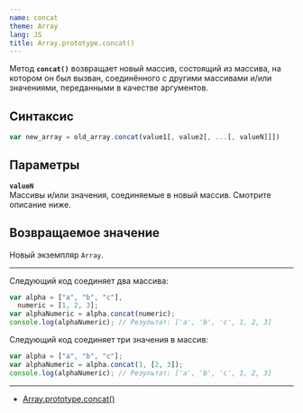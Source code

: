 ```yaml
---
name: concat
theme: Array
lang: JS
title: Array.prototype.concat()
---
```


Метод **`concat()`** возвращает новый массив, состоящий из массива, на котором он был вызван, соединённого с другими массивами и/или значениями, переданными в качестве аргументов.

## Синтаксис

```js
var new_array = old_array.concat(value1[, value2[, ...[, valueN]]])
```

## Параметры

**`valueN`**<br />
Массивы и/или значения, соединяемые в новый массив. Смотрите описание ниже.

## Возвращаемое значение

Новый экземпляр `Array`.

---

Следующий код соединяет два массива:

```js
var alpha = ["a", "b", "c"],
  numeric = [1, 2, 3];
var alphaNumeric = alpha.concat(numeric);
console.log(alphaNumeric); // Результат: ['a', 'b', 'c', 1, 2, 3]
```

Следующий код соединяет три значения в массив:

```js
var alpha = ["a", "b", "c"];
var alphaNumeric = alpha.concat(1, [2, 3]);
console.log(alphaNumeric); // Результат: ['a', 'b', 'c', 1, 2, 3]
```

---

- [Array.prototype.concat()](https://developer.mozilla.org/ru/docs/Web/JavaScript/Reference/Global_Objects/Array/concat)
